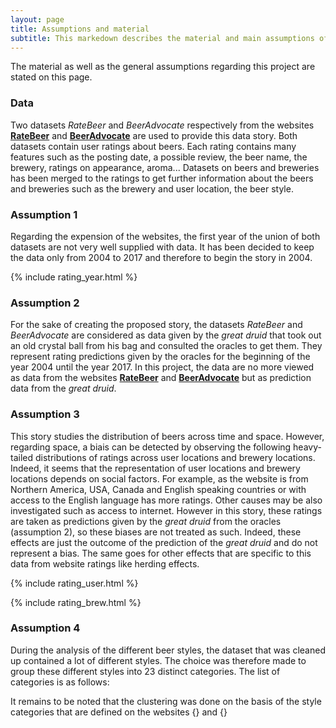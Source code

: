 ```yaml
---
layout: page
title: Assumptions and material
subtitle: This markedown describes the material and main assumptions of this story
---
```


The material as well as the general assumptions regarding this project are stated on this page.

### Data
Two datasets *RateBeer* and *BeerAdvocate* respectively from the websites [**RateBeer**](https://www.ratebeer.com/) and [**BeerAdvocate**](https://www.beeradvocate.com/) are used to provide this data story. Both datasets contain user ratings about beers. Each rating contains many features such as the posting date, a possible review, the beer name, the brewery, ratings on appearance, aroma... Datasets on beers and breweries has been merged to the ratings to get further information about the beers and breweries such as the brewery and user location, the beer style.

### Assumption 1
Regarding the expension of the websites, the first year of the union of both datasets are not very well supplied with data. It has been decided to keep the data only from 2004 to 2017 and therefore to begin the story in 2004.

{% include rating_year.html %}


### Assumption 2
For the sake of creating the proposed story, the datasets *RateBeer* and *BeerAdvocate* are considered as data given by the *great druid* that took out an old crystal ball from his bag and consulted the oracles to get them. They represent rating predictions given by the oracles for the beginning of the year 2004 until the year 2017. In this project, the data are no more viewed as data from the websites [**RateBeer**](https://www.ratebeer.com/) and [**BeerAdvocate**](https://www.beeradvocate.com/) but as prediction data from the *great druid*.


### Assumption 3
This story studies the distribution of beers across time and space. However, regarding space, a biais can be detected by observing the following heavy-tailed distributions of ratings across user locations and brewery locations. Indeed, it seems that the representation of user locations and brewery locations depends on social factors. For example, as the website is from Northern America, USA, Canada and English speaking countries or with access to the English language has more ratings. Other causes may be also investigated such as access to internet. However in this story, these ratings are taken as predictions given by the *great druid* from the oracles (assumption 2), so these biases are not treated as such. Indeed, these effects are just the outcome of the prediction of the *great druid* and do not represent a bias. The same goes for other effects that are specific to this data from website ratings like herding effects.

{% include rating_user.html %}

{% include rating_brew.html %}

### Assumption 4
During the analysis of the different beer styles, the dataset that was cleaned up contained a lot of different styles. The choice was therefore made to group these different styles into 23 distinct categories. The list of categories is as follows:



It remains to be noted that the clustering was done on the basis of the style categories that are defined on the websites {} and {} 


